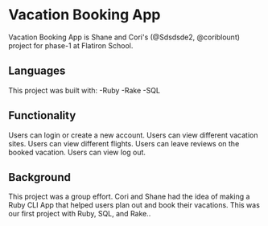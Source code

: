 # Vacation Booking App

Vacation Booking App is Shane and Cori's (@Sdsdsde2, @coriblount) project for phase-1 at Flatiron School.

## Languages

This project was built with:
-Ruby
-Rake
-SQL

## Functionality

Users can login or create a new account.
Users can view different vacation sites.
Users can view different flights.
Users can leave reviews on the booked vacation.
Users can view log out.

## Background

This project was a group effort. Cori and Shane had the idea of making a Ruby CLI App that helped users plan out and book their vacations. This was our first project with Ruby, SQL, and Rake..
